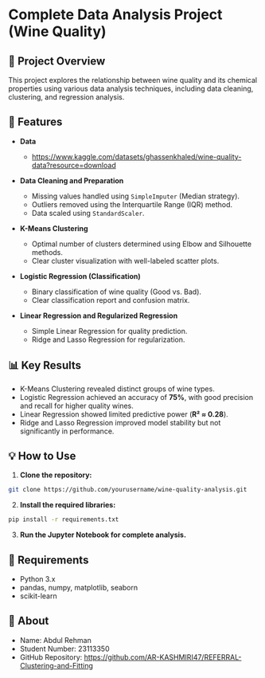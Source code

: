 # Complete Data Analysis Project (Wine Quality)

## 📌 Project Overview

This project explores the relationship between wine quality and its chemical properties using various data analysis techniques, including data cleaning, clustering, and regression analysis.

## 🚀 Features
* **Data**
  * https://www.kaggle.com/datasets/ghassenkhaled/wine-quality-data?resource=download

* **Data Cleaning and Preparation**

  * Missing values handled using `SimpleImputer` (Median strategy).
  * Outliers removed using the Interquartile Range (IQR) method.
  * Data scaled using `StandardScaler`.

* **K-Means Clustering**

  * Optimal number of clusters determined using Elbow and Silhouette methods.
  * Clear cluster visualization with well-labeled scatter plots.

* **Logistic Regression (Classification)**

  * Binary classification of wine quality (Good vs. Bad).
  * Clear classification report and confusion matrix.

* **Linear Regression and Regularized Regression**

  * Simple Linear Regression for quality prediction.
  * Ridge and Lasso Regression for regularization.

## 📊 Key Results

* K-Means Clustering revealed distinct groups of wine types.
* Logistic Regression achieved an accuracy of **75%**, with good precision and recall for higher quality wines.
* Linear Regression showed limited predictive power (**R² ≈ 0.28**).
* Ridge and Lasso Regression improved model stability but not significantly in performance.


## 💡 How to Use

1. **Clone the repository:**

```bash
git clone https://github.com/yourusername/wine-quality-analysis.git
```

2. **Install the required libraries:**

```bash
pip install -r requirements.txt
```

3. **Run the Jupyter Notebook for complete analysis.**

## 📌 Requirements

* Python 3.x
* pandas, numpy, matplotlib, seaborn
* scikit-learn

## 📌 About
* Name: Abdul Rehman 
* Student Number: 23113350 
* GitHub Repository: https://github.com/AR-KASHMIRI47/REFERRAL-Clustering-and-Fitting